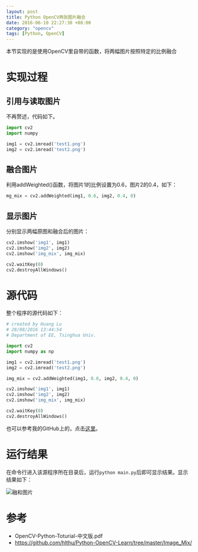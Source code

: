 ```yaml
---
layout: post
title: Python OpenCV两张图片融合
date: 2016-06-10 22:27:30 +08:00
category: "opencv"
tags: [Python, OpenCV]
---
```




本节实现的是使用OpenCV里自带的函数，将两幅图片按照特定的比例融合


# 实现过程

## 引用与读取图片
不再赘述，代码如下。

```python
import cv2  
import numpy

img1 = cv2.imread('test1.png')
img2 = cv2.imread('test2.png')
```

## 融合图片
利用addWeighted()函数，将图片1的比例设置为0.6，图片2的0.4，如下：

```python
mg_mix = cv2.addWeighted(img1, 0.6, img2, 0.4, 0)
```

## 显示图片
分别显示两幅原图和融合后的图片：

```python
cv2.imshow('img1', img1)
cv2.imshow('img2', img2)
cv2.imshow('img_mix', img_mix)

cv2.waitKey(0)
cv2.destroyAllWindows()
```


# 源代码
整个程序的源代码如下：

```python
# created by Huang Lu
# 28/08/2016 13:44:54   
# Department of EE, Tsinghua Univ.

import cv2
import numpy as np

img1 = cv2.imread('test1.png')
img2 = cv2.imread('test2.png')

img_mix = cv2.addWeighted(img1, 0.6, img2, 0.4, 0)

cv2.imshow('img1', img1)
cv2.imshow('img2', img2)
cv2.imshow('img_mix', img_mix)

cv2.waitKey(0)
cv2.destroyAllWindows()
```
也可以参考我的GitHub上的，点击[这里](https://github.com/hlthu/Python-OpenCV-Learn/tree/master/Image_Mix/)。

# 运行结果
在命令行进入该源程序所在目录后，运行`python main.py`后即可显示结果。显示结果如下：

![融和图片](https://raw.githubusercontent.com/hlthu/Python-OpenCV-Learn/master/Image_Mix/Screenshot.png)


# 参考
- OpenCV-Python-Toturial-中文版.pdf
- https://github.com/hlthu/Python-OpenCV-Learn/tree/master/Image_Mix/
